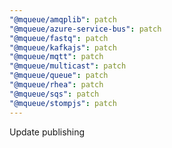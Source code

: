 ```yaml
---
"@mqueue/amqplib": patch
"@mqueue/azure-service-bus": patch
"@mqueue/fastq": patch
"@mqueue/kafkajs": patch
"@mqueue/mqtt": patch
"@mqueue/multicast": patch
"@mqueue/queue": patch
"@mqueue/rhea": patch
"@mqueue/sqs": patch
"@mqueue/stompjs": patch
---
```


Update publishing
